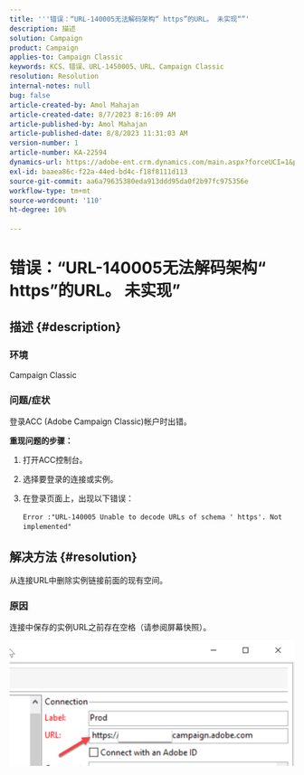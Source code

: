 ```yaml
---
title: '''错误：“URL-140005无法解码架构“ https”的URL。 未实现“”'
description: 描述
solution: Campaign
product: Campaign
applies-to: Campaign Classic
keywords: KCS、错误、URL-1450005、URL、Campaign Classic
resolution: Resolution
internal-notes: null
bug: false
article-created-by: Amol Mahajan
article-created-date: 8/7/2023 8:16:09 AM
article-published-by: Amol Mahajan
article-published-date: 8/8/2023 11:31:03 AM
version-number: 1
article-number: KA-22594
dynamics-url: https://adobe-ent.crm.dynamics.com/main.aspx?forceUCI=1&pagetype=entityrecord&etn=knowledgearticle&id=8df6b4a6-fa34-ee11-bdf4-6045bd006c82
exl-id: baaea86c-f22a-44ed-bd4c-f18f8111d113
source-git-commit: aa6a79635380eda913ddd95da0f2b97fc975356e
workflow-type: tm+mt
source-wordcount: '110'
ht-degree: 10%

---
```


# 错误：“URL-140005无法解码架构“ https”的URL。 未实现”

## 描述 {#description}


### <b>环境</b>

Campaign Classic



### <b>问题/症状</b>

登录ACC (Adobe Campaign Classic)帐户时出错。



<b>重现问题的步骤：</b>

1. 打开ACC控制台。


2. 选择要登录的连接或实例。


3. 在登录页面上，出现以下错误：

   `Error :"URL-140005 Unable to decode URLs of schema ' https'. Not implemented"`



## 解决方法 {#resolution}


从连接URL中删除实例链接前面的现有空间。

### <b>原因</b>

连接中保存的实例URL之前存在空格（请参阅屏幕快照）。

![](assets/9ee7e7a5-fc34-ee11-bdf4-6045bd006c82.png)
